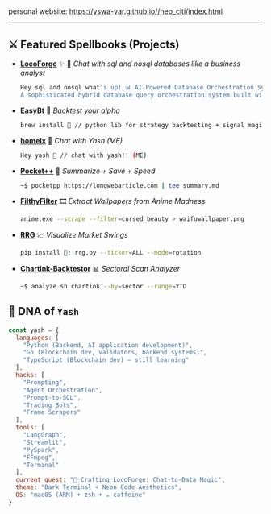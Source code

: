 <h1 align="center">
</h1>

personal website: https://yswa-var.github.io//neo_citi/index.html

---

## ⚔️ Featured Spellbooks (Projects)

* **[LocoForge](https://github.com/yswa-var/LocoForge)** ✨
  🤖 *Chat with sql and nosql databases like a business analyst*

  ```bash
  Hey sql and nosql what's up! 📊 AI-Powered Database Orchestration System
  A sophisticated hybrid database query orchestration system built with LangGraph, featuring intelligent query classification, multi-agent execution, and seamless SQL/NoSQL integration.

  ```

* **[EasyBt](https://github.com/yswa-var/EasyBt)**
  🧠 *Backtest your alpha*

  ```bash
  brew install 🧠 // python lib for strategy backtesting + signal magic
  ```

* **[homelx](https://github.com/yswa-var/homelx)**
  🤖 *Chat with Yash (ME)*

  ```bash
  Hey yash 🤖 // chat with yash!! (ME)
  ```

* **[Pocket++](https://github.com/yswa-var/pocketpp)**
  📖 *Summarize + Save + Speed*

  ```bash
  ~$ pocketpp https://longwebarticle.com | tee summary.md
  ```

* **[FilthyFilter](https://github.com/yswa-var/FilthyFilter)**
  🎞️ *Extract Wallpapers from Anime Madness*

  ```bash
  anime.exe --scrape --filter=cursed_beauty > waifuwallpaper.png
  ```

* **[RRG](https://github.com/yswa-var/RRG)**
  📈 *Visualize Market Swings*

  ```bash
  pip install 🔮; rrg.py --ticker=ALL --mode=rotation
  ```

* **[Chartink-Backtestor](https://github.com/yswa-var/chartink-backtestor)**
  📊 *Sectoral Scan Analyzer*

  ```bash
  ~$ analyze.sh chartink --by=sector --range=YTD
  ```

## 🧠 DNA of `Yash`

```js
const yash = {
  languages: [
    "Python (Backend, AI application development)",
    "Go (Blockchain dev, validators, backend systems)",
    "TypeScript (Blockchain dev) — still learning"
  ],
  hacks: [
    "Prompting",
    "Agent Orchestration",
    "Prompt-to-SQL",
    "Trading Bots",
    "Frame Scrapers"
  ],
  tools: [
    "LangGraph",
    "Streamlit",
    "PySpark",
    "FFmpeg",
    "Terminal"
  ],
  current_quest: "🚧 Crafting LocoForge: Chat-to-Data Magic",
  theme: "Dark Terminal + Neon Code Aesthetics",
  OS: "macOS (ARM) + zsh + ☕️ caffeine"
}
```


